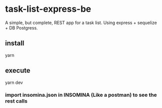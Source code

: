 # task-list-express-be
A simple, but complete, REST app for a task list.
Using express + sequelize + DB Postgress.


## install
yarn

## execute
yarn dev

### import insomina.json in INSOMINA (Like a postman) to see the rest calls
